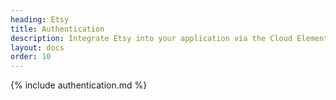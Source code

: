 ```yaml
---
heading: Etsy
title: Authentication
description: Integrate Etsy into your application via the Cloud Elements APIs.
layout: docs
order: 10
---
```


{% include authentication.md %}
